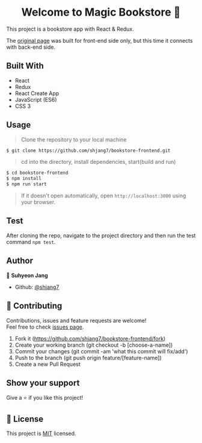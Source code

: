 <h1 align="center">Welcome to Magic Bookstore 👋</h1>

This project is a bookstore app with React & Redux.

The [original page](https://github.com/shjang7/react-bookstore) was built for front-end side only, but this time it connects with back-end side.

## Built With

- React
- Redux
- React Create App
- JavaScript (ES6)
- CSS 3

## Usage

> Clone the repository to your local machine

```sh
$ git clone https://github.com/shjang7/bookstore-frontend.git
```

> cd into the directory, install dependencies, start(build and run)

```sh
$ cd bookstore-frontend
$ npm install
$ npm run start
```

> If it doesn't open automatically, open `http://localhost:3000` using your browser.

## Test

After cloning the repo, navigate to the project directory and then run the test command `npm test`.

## Author

👤 **Suhyeon Jang**

- Github: [@shjang7](https://github.com/shjang7)

## 🤝 Contributing

Contributions, issues and feature requests are welcome!<br />Feel free to check [issues page](https://github.com/shjang7/bookstore-frontend/issues).

1. Fork it (https://github.com/shjang7/bookstore-frontend/fork)
2. Create your working branch (git checkout -b [choose-a-name])
3. Commit your changes (git commit -am 'what this commit will fix/add')
4. Push to the branch (git push origin feature/[feature-name])
5. Create a new Pull Request

## Show your support

Give a ⭐️ if you like this project!

## 📝 License

This project is [MIT](https://github.com/shjang7/bookstore-frontend/blob/master/LICENSE) licensed.

